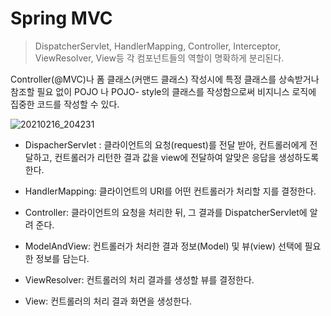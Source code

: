 # Spring MVC
> DispatcherServlet, HandlerMapping, Controller, Interceptor, ViewResolver, View등 각 컴포넌트들의 역할이  명확하게 분리된다.

Controller(@MVC)나 폼 클래스(커맨드 클래스) 작성시에 특정 클래스를 상속받거나 참조할 필요 없이 POJO 나 POJO-  style의 클래스를 작성함으로써 비지니스 로직에 집중한 코드를 작성할 수 있다.

![20210216_204231](https://user-images.githubusercontent.com/66931142/108058989-2ac7a900-7098-11eb-884a-19af013cfcd7.png)


+ DispacherServlet : 클라이언트의 요청(request)를 전달 받아, 컨트롤러에게 전달하고, 컨트롤러가 리턴한 결과 값을 view에 전달하여 알맞은 응답을 생성하도록 한다.

+ HandlerMapping: 클라이언트의 URI를 어떤 컨트롤러가 처리할 지를 결정한다.

+ Controller: 클라이언트의 요청을 처리한 뒤, 그 결과를 DispatcherServlet에 알려 준다.

+ ModelAndView: 컨트롤러가 처리한 결과 정보(Model) 및 뷰(view) 선택에 필요한 정보를 담는다. 
     	     	
+ ViewResolver: 컨트롤러의 처리 결과를 생성할 뷰를 결정한다.
     	
+ View: 컨트롤러의 처리 결과 화면을 생성한다.
